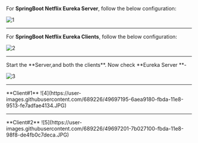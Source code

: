 For **SpringBoot Netflix Eureka Server**, follow the below configuration:

![1](https://user-images.githubusercontent.com/689226/49696956-9324c100-fbd7-11e8-95f5-02a31ee7109a.JPG)

<hr>

For **SpringBoot Netflix Eureka Clients**, follow the below configuration:

![2](https://user-images.githubusercontent.com/689226/49697058-adab6a00-fbd8-11e8-975f-993149fdd92d.JPG)

<hr>
Start the **Server,and both the clients**. Now check **Eureka Server **- 

![3](https://user-images.githubusercontent.com/689226/49697189-59a18500-fbda-11e8-91b3-183a5bf105bb.JPG)

<hr>
**Client#1**
![4](https://user-images.githubusercontent.com/689226/49697195-6aea9180-fbda-11e8-9513-fe7adfae4134.JPG)
<hr>
**Client#2**
![5](https://user-images.githubusercontent.com/689226/49697201-7b027100-fbda-11e8-98f8-de4fb0c7deca.JPG)
